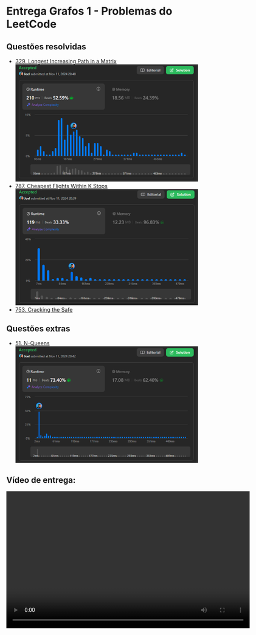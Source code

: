# Entrega Grafos 1 - Problemas do LeetCode

## Questões resolvidas

- [329. Longest Increasing Path in a Matrix](https://leetcode.com/problems/longest-increasing-path-in-a-matrix/description/)
![329. Longest Increasing Path in a Matrix](assets/329.png)
- [787. Cheapest Flights Within K Stops](https://leetcode.com/problems/cheapest-flights-within-k-stops/description/)
![787](assets/787.png)
- [753. Cracking the Safe](https://leetcode.com/problems/cracking-the-safe/description/)

## Questões extras

- [51. N-Queens](https://leetcode.com/problems/n-queens/description/)
![51](assets/51.png)

## Vídeo de entrega:

<video width="640" height="360" controls>
    <source src="assets/Reunião%20do%20Microsoft%20Teams-20241111_202205-Gravação%20de%20Reunião.mp4" type="video/mp4">
</video>
